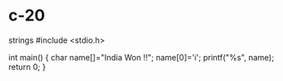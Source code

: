 # c-20
strings
#include <stdio.h>

int main() 
{
    char name[]="India Won !!";
    name[0]='i';
    printf("%s", name);
    return 0;
}

